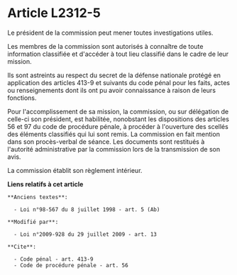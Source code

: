 # Article L2312-5

Le président de la commission peut mener toutes investigations utiles. 

Les membres de la commission sont autorisés à connaître de toute information classifiée et d'accéder à tout lieu classifié
dans le cadre de leur mission. 

Ils sont astreints au respect du secret de la défense nationale protégé en application des articles 413-9 et suivants du code
pénal pour les faits, actes ou renseignements dont ils ont pu avoir connaissance à raison de leurs fonctions. 

Pour l'accomplissement de sa mission, la commission, ou sur délégation de celle-ci son président, est habilitée, nonobstant
les dispositions des articles 56 et 97 du code de procédure pénale, à procéder à l'ouverture des scellés des éléments
classifiés qui lui sont remis. La commission en fait mention dans son procès-verbal de séance. Les documents sont restitués à
l'autorité administrative par la commission lors de la transmission de son avis. 

La commission établit son règlement intérieur.

**Liens relatifs à cet article**

	**Anciens textes**:

	  - Loi n°98-567 du 8 juillet 1998 - art. 5 (Ab)

	**Modifié par**:

	  - Loi n°2009-928 du 29 juillet 2009 - art. 13

	**Cite**:

	  - Code pénal - art. 413-9
	  - Code de procédure pénale - art. 56
